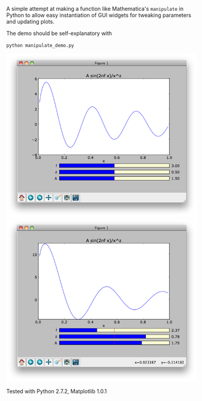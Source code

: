 A simple attempt at making a function like Mathematica's `manipulate` in Python
to allow easy instantiation of GUI widgets for tweaking parameters and updating
plots.

The demo should be self-explanatory with

`python manipulate_demo.py`

![python manipulate](./1.png)
![python manipulate](./2.png)

Tested with Python 2.7.2, Matplotlib 1.0.1
